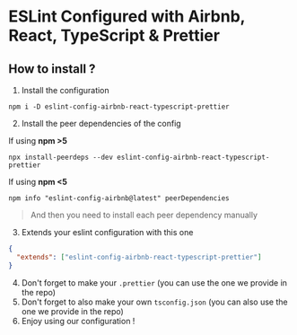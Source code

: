 # ESLint Configured with Airbnb, React, TypeScript & Prettier

## How to install ?

1. Install the configuration

```
npm i -D eslint-config-airbnb-react-typescript-prettier
```

2. Install the peer dependencies of the config

If using **npm >5**

```
npx install-peerdeps --dev eslint-config-airbnb-react-typescript-prettier
```

If using **npm <5**

```
npm info "eslint-config-airbnb@latest" peerDependencies
```

> And then you need to install each peer dependency manually

3. Extends your eslint configuration with this one

```json
{
  "extends": ["eslint-config-airbnb-react-typescript-prettier"]
}
```

4. Don't forget to make your `.prettier` (you can use the one we provide in the repo)
5. Don't forget to also make your own `tsconfig.json` (you can also use the one we provide in the repo)
6. Enjoy using our configuration !
